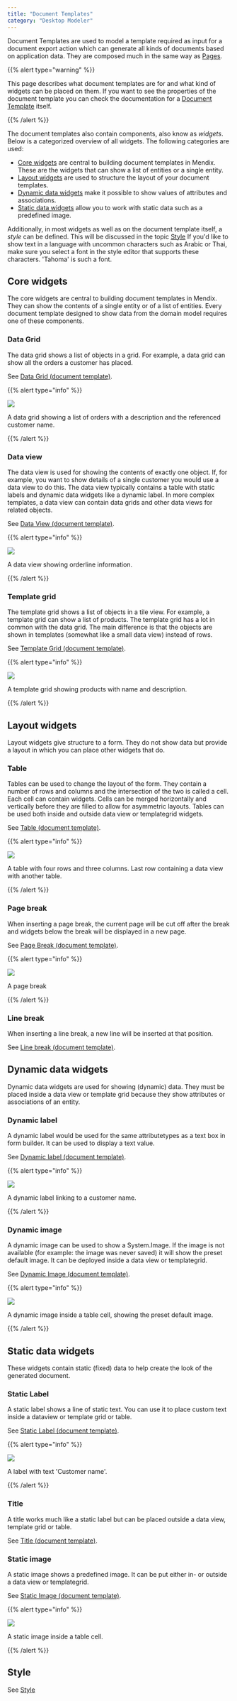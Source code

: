 ```yaml
---
title: "Document Templates"
category: "Desktop Modeler"
---
```



Document Templates are used to model a template required as input for a document export action which can generate all kinds of documents based on application data. They are composed much in the same way as [Pages](pages).

{{% alert type="warning" %}}

This page describes what document templates are for and what kind of widgets can be placed on them. If you want to see the properties of the document template you can check the documentation for a [Document Template](document-template) itself.

{{% /alert %}}

The document templates also contain components, also know as _widgets_. Below is a categorized overview of all widgets. The following categories are used:

*   [Core widgets](document-templates) are central to building document templates in Mendix. These are the widgets that can show a list of entities or a single entity.
*   [Layout widgets](document-templates) are used to structure the layout of your document templates.
*   [Dynamic data widgets](document-templates) make it possible to show values of attributes and associations.
*   [Static data widgets](document-templates) allow you to work with static data such as a predefined image.

Additionally, in most widgets as well as on the document template itself, a _style_ can be defined. This will be discussed in the topic [Style](document-templates)
If you'd like to show text in a language with uncommon characters such as Arabic or Thai, make sure you select a font in the style editor that supports these characters. 'Tahoma' is such a font.

## Core widgets

The core widgets are central to building document templates in Mendix. They can show the contents of a single entity or of a list of entities. Every document template designed to show data from the domain model requires one of these components.

### Data Grid

The data grid shows a list of objects in a grid. For example, a data grid can show all the orders a customer has placed.

See [Data Grid (document template)](data-grid).

{{% alert type="info" %}}

[![](attachments/819203/918138.png)](data-grid)

A data grid showing a list of orders with a description and the referenced customer name.

{{% /alert %}}

### Data view

The data view is used for showing the contents of exactly one object. If, for example, you want to show details of a single customer you would use a data view to do this. The data view typically contains a table with static labels and dynamic data widgets like a dynamic label. In more complex templates, a data view can contain data grids and other data views for related objects.

See [Data View (document template)](data-view).

{{% alert type="info" %}}

[![](attachments/819203/918139.png)](data-view)

A data view showing orderline information.

{{% /alert %}}

### Template grid

The template grid shows a list of objects in a tile view. For example, a template grid can show a list of products. The template grid has a lot in common with the data grid. The main difference is that the objects are shown in templates (somewhat like a small data view) instead of rows.

See [Template Grid (document template)](template-grid).

{{% alert type="info" %}}

[![](attachments/819203/918137.png)](template-grid)

A template grid showing products with name and description.

{{% /alert %}}

## Layout widgets

Layout widgets give structure to a form. They do not show data but provide a layout in which you can place other widgets that do.

### Table

Tables can be used to change the layout of the form. They contain a number of rows and columns and the intersection of the two is called a cell. Each cell can contain widgets. Cells can be merged horizontally and vertically before they are filled to allow for asymmetric layouts.
Tables can be used both inside and outside data view or templategrid widgets.

See [Table (document template)](table).

{{% alert type="info" %}}

[![](attachments/819203/918134.png)](table)

A table with four rows and three columns. Last row containing a data view with another table.

{{% /alert %}}

### Page break

When inserting a page break, the current page will be cut off after the break and widgets below the break will be displayed in a new page.

See [Page Break (document template)](page-break-document-template).

{{% alert type="info" %}}

[![](attachments/819203/918135.png)](page-break-document-template)

A page break

{{% /alert %}}

### Line break

When inserting a line break, a new line will be inserted at that position.

See [Line break (document template)](line-break-document-template).

## Dynamic data widgets

Dynamic data widgets are used for showing (dynamic) data. They must be placed inside a data view or template grid because they show attributes or associations of an entity.

### Dynamic label

A dynamic label would be used for the same attributetypes as a text box in form builder. It can be used to display a text value.

See [Dynamic label (document template)](dynamic-label-document-template).

{{% alert type="info" %}}

[![](attachments/819203/918131.png)](dynamic-label-document-template)

A dynamic label linking to a customer name.

{{% /alert %}}

### Dynamic image

A dynamic image can be used to show a System.Image. If the image is not available (for example: the image was never saved) it will show the preset default image. It can be deployed inside a data view or templategrid.

See [Dynamic Image (document template)](dynamic-image-document-template).

{{% alert type="info" %}}

[![](attachments/819203/918132.png)](dynamic-image-document-template)

A dynamic image inside a table cell, showing the preset default image.

{{% /alert %}}

## Static data widgets

These widgets contain static (fixed) data to help create the look of the generated document.

### Static Label

A static label shows a line of static text. You can use it to place custom text inside a dataview or template grid or table.

See [Static Label (document template)](static-label-document-template).

{{% alert type="info" %}}

[![](attachments/819203/918130.png)](static-label-document-template)

A label with text 'Customer name'.

{{% /alert %}}

### Title

A title works much like a static label but can be placed outside a data view, template grid or table.

See [Title (document template)](title-document-template).

### Static image

A static image shows a predefined image. It can be put either in- or outside a data view or templategrid.

See [Static Image (document template)](static-image-document-template).

{{% alert type="info" %}}

[![](attachments/819203/918133.png)](static-image-document-template)

A static image inside a table cell.

{{% /alert %}}

## Style

See [Style](style)
